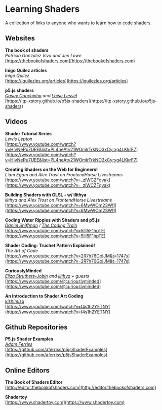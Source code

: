 # Learning Shaders

A collection of links to anyone who wants to learn how to code shaders.

## Websites

**The book of shaders**  
*Patricio Gonzalez Vivo and Jen Lowe*  
[https://thebookofshaders.com](https://thebookofshaders.com)

**Inigo Quilez articles**  
*Inigo Quilez*  
[https://iquilezles.org/articles](https://iquilezles.org/articles)  

**p5.js shaders**  
*[Casey Conchinha](https://github.com/kcconch) and [Loise Lessél](http://www.louiselessel.com)*  
[https://itp-xstory.github.io/p5js-shaders](https://itp-xstory.github.io/p5js-shaders)

## Videos

**Shader Tutorial Series**  
*Lewis Lepton*  
[https://www.youtube.com/watch?v=HIvNePu7UEE&list=PL4neAtv21WOmIrTrkNO3xCyrxg4LKkrF7](https://www.youtube.com/watch?v=HIvNePu7UEE&list=PL4neAtv21WOmIrTrkNO3xCyrxg4LKkrF7)

**Creating Shaders on the Web for Beginners!**  
*Liam Egam and Alex Trost on FrontendHorse Livestreams*  
[https://www.youtube.com/watch?v=_ziWCZFqvak](https://www.youtube.com/watch?v=_ziWCZFqvak)

**Building Shaders with GLSL - w/ ilithya**  
*ilithya and Alex Trost on FrontendHorse Livestreams*  
[https://www.youtube.com/watch?v=6MwWOm23WfI](https://www.youtube.com/watch?v=6MwWOm23WfI)

**Coding Water Ripples with Shaders and p5.js**  
*[Daniel Shiffman](https://github.com/shiffman) / [The Coding Train](https://thecodingtrain.com)*  
[https://www.youtube.com/watch?v=5lIl5F1hpTE](https://www.youtube.com/watch?v=5lIl5F1hpTE)

**Shader Coding: Truchet Pattern Explained!**  
*The Art of Code*  
[https://www.youtube.com/watch?v=2R7h76GoIJM&t=1747s](https://www.youtube.com/watch?v=2R7h76GoIJM&t=1747s)

**CuriouslyMinded**  
*[Eliza Struthers-Jobin](https://elizasj.com) and [ilithya](https://www.ilithya.rocks) + guests*  
[https://www.youtube.com/@curiouslyminded](https://www.youtube.com/@curiouslyminded)  

**An Introduction to Shader Art Coding**  
*[kishimisu](https://www.youtube.com/@kishimisu)*  
[https://www.youtube.com/watch?v=f4s1h2YETNY](https://www.youtube.com/watch?v=f4s1h2YETNY)

## Github Repositories

**P5.js Shader Examples**  
*[Adam Ferriss](https://github.com/aferriss)*  
[https://github.com/aferriss/p5jsShaderExamples](https://github.com/aferriss/p5jsShaderExamples)

## Online Editors  

**The Book of Shaders Editor**  
[http://editor.thebookofshaders.com](http://editor.thebookofshaders.com)

**Shadertoy**  
[https://www.shadertoy.com](https://www.shadertoy.com)

